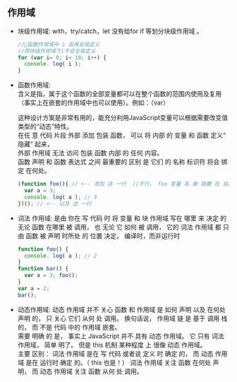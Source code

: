 ## 作用域

* 块级作用域:
  with，try/catch，let 没有给for if 等划分块级作用域  。

  ```javascript
  //函数作用域中 i 会再全局定义
  //而块级作用域下i不会全局定义
  for (var i= 0; i< 10; i++) {
    console. log( i );
  }
  ```

* 函数作用域:  
  含义是指，属于这个函数的全部变量都可以在整个函数的范围内使用及复用  
  （事实上在嵌套的作用域中也可以使用）。例如：（var）

  这种设计方案是非常有用的，能充分利用JavaScript变量可以根据需要改变值类型的“动态”特性。  
  在任 意 代码 片段 外部 添加 包装 函数， 可以 将 内部 的 变量 和 函数 定义“ 隐藏” 起来，  
  外部 作用域 无法 访问 包装 函数 内部 的 任何 内容。  
  函数 声明 和 函数 表达式 之间 最重要的 区别 是 它们 的 名称 标识符 将会 绑 定 在何处。  

    ```javascript
    (function foo(){ // <-- 添加 这 一行  //不行。 foo 变量 名 被 隐藏 在 自身 中， 不会 非必要 地 污染 外部 作用域。
      var a = 3;
      console. log( a ); // 3
    })(); // <-- 以及 这 一行
    ```

* 词法 作用域: 是由 你在 写 代码 时 将 变量 和 块 作用域 写在 哪里 来 决定 的
  无论 函数 在哪里 被 调用， 也 无论 它 如何 被 调用， 它的 词法 作用域 都 只 由 函数 被 声明 时所处 的 位置 决定。
  编译时，而非运行时

  ```javascript
  function foo() {
    console. log( a ); // 2
  }
  function bar() {
    var a = 3; foo();
  }
  var a = 2;
  bar();
  ```

* 动态作用域: 动态 作用域 并不 关心 函数 和 作用域 是 如何 声明 以及 在何处 声明 的， 只 关心 它们 从何 处 调用。 换句话说， 作用域 链 是 基于 调用 栈 的， 而 不是 代码 中的 作用域 嵌套。  
 需要 明确 的 是， 事实上 JavaScript 并不 具有 动态 作用域。 它 只有 词法 作用域， 简单 明了。 但是 this 机制 某种程度 上 很像 动态 作用域。  
 主要 区别： 词法 作用域 是在 写 代码 或者说 定义 时 确定 的， 而 动态 作用域 是在 运行时 确定 的。（ this 也是！） 词法 作用域 关注 函数 在何处 声明， 而 动态 作用域 关注 函数 从何 处 调用。